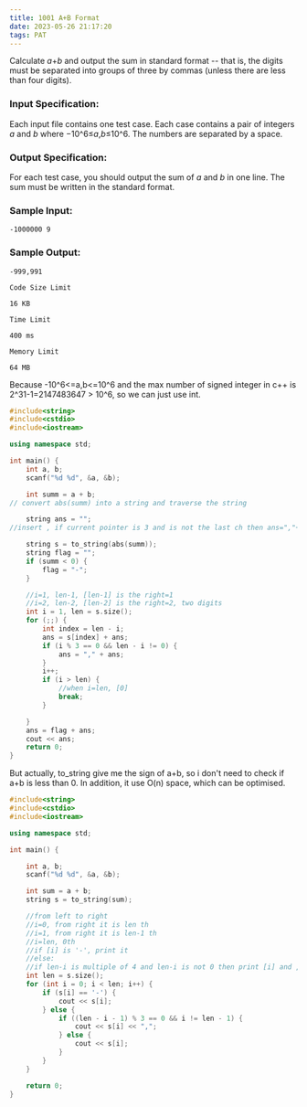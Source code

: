 ```yaml
---
title: 1001 A+B Format
date: 2023-05-26 21:17:20
tags: PAT
---
```




Calculate *a*+*b* and output the sum in standard format -- that is, the digits must be separated into groups of three by commas (unless there are less than four digits).

### Input Specification:

Each input file contains one test case. Each case contains a pair of integers *a* and *b* where −10^6≤*a*,*b*≤10^6. The numbers are separated by a space.

### Output Specification:

For each test case, you should output the sum of *a* and *b* in one line. The sum must be written in the standard format.

### Sample Input:

```in
-1000000 9
```

### Sample Output:

```out
-999,991
```

```
Code Size Limit

16 KB

Time Limit

400 ms

Memory Limit

64 MB
```



Because -10^6<=a,b<=10^6 and the max number of signed integer in c++ is 2^31-1=2147483647 > 10^6, so we can just use int.

```c++
#include<string>
#include<cstdio>
#include<iostream>

using namespace std;

int main() {
    int a, b;
    scanf("%d %d", &a, &b);

    int summ = a + b;
// convert abs(summ) into a string and traverse the string

    string ans = "";
//insert , if current pointer is 3 and is not the last ch then ans=","+[curr]

    string s = to_string(abs(summ));
    string flag = "";
    if (summ < 0) {
        flag = "-";
    }

    //i=1, len-1, [len-1] is the right=1
    //i=2, len-2, [len-2] is the right=2, two digits
    int i = 1, len = s.size();
    for (;;) {
        int index = len - i;
        ans = s[index] + ans;
        if (i % 3 == 0 && len - i != 0) {
            ans = "," + ans;
        }
        i++;
        if (i > len) {
            //when i=len, [0]
            break;
        }

    }
    ans = flag + ans;
    cout << ans;
    return 0;
}
```

But actually, to_string give me the sign of a+b, so i don't need to check if a+b is less than 0. In addition, it use O(n) space, which can be optimised.

```c++
#include<string>
#include<cstdio>
#include<iostream>

using namespace std;

int main() {

    int a, b;
    scanf("%d %d", &a, &b);

    int sum = a + b;
    string s = to_string(sum);

    //from left to right
    //i=0, from right it is len th
    //i=1, from right it is len-1 th
    //i=len, 0th
    //if [i] is '-', print it
    //else:
    //if len-i is multiple of 4 and len-i is not 0 then print [i] and ,
    int len = s.size();
    for (int i = 0; i < len; i++) {
        if (s[i] == '-') {
            cout << s[i];
        } else {
            if ((len - i - 1) % 3 == 0 && i != len - 1) {
                cout << s[i] << ",";
            } else {
                cout << s[i];
            }
        }
    }

    return 0;
}

```

